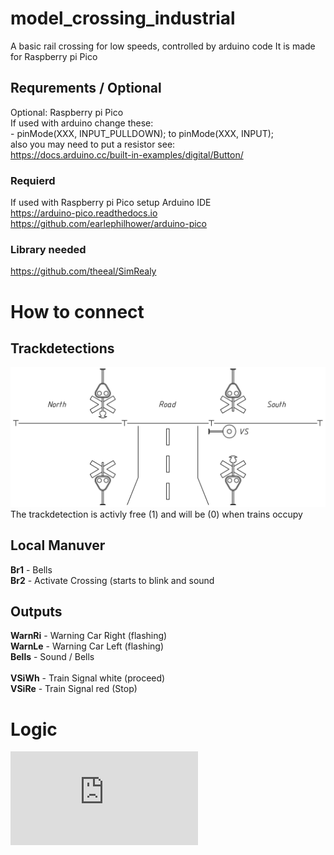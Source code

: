 # model_crossing_industrial
A basic rail crossing for low speeds, controlled by arduino code
It is made for Raspberry pi Pico

## Requrements / Optional
Optional: Raspberry pi Pico<br />
    If used with arduino change these:<br />
    - pinMode(XXX,  INPUT_PULLDOWN); to pinMode(XXX,  INPUT);<br />
    also you may need to put a resistor see:<br />
    https://docs.arduino.cc/built-in-examples/digital/Button/

### Requierd
If used with Raspberry pi Pico setup Arduino IDE<br />
    https://arduino-pico.readthedocs.io<br />
    https://github.com/earlephilhower/arduino-pico<br />

### Library needed
https://github.com/theeal/SimRealy

# How to connect
## Trackdetections
![Track sections](https://github.com/theeal/model_crossing_industrial/blob/main/over_wiev.png)<br />
The trackdetection is activly free (1) and will be (0) when trains occupy

## Local Manuver
**Br1** - Bells<br />
**Br2** - Activate Crossing (starts to blink and sound

## Outputs
**WarnRi** - Warning Car Right (flashing)<br />
**WarnLe** - Warning Car Left  (flashing)<br />
**Bells**  - Sound / Bells<br />
<br />
**VSiWh**  - Train Signal white (proceed)<br />
**VSiRe**  - Train Signal red   (Stop)<br />

# Logic
![Control Locic](https://github.com/theeal/model_crossing_industrial/blob/main/Crossing%20logic.pdf)
